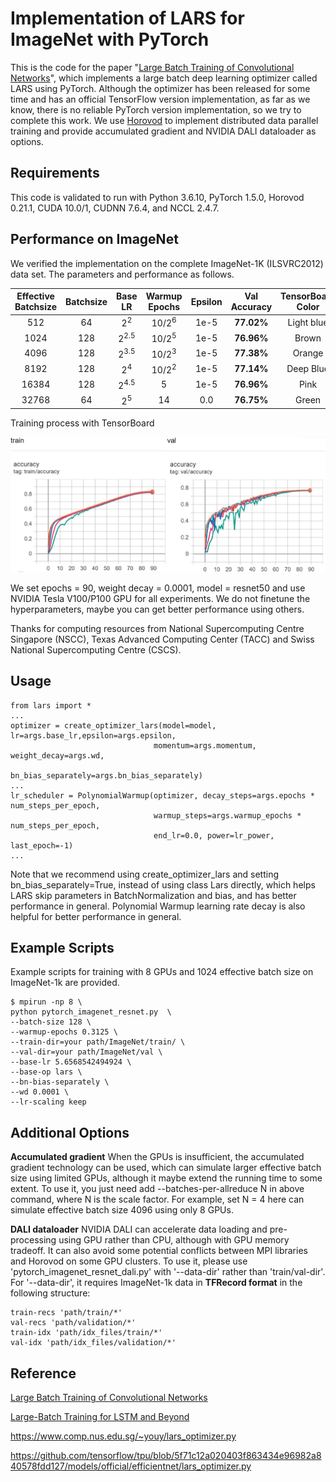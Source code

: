 # Implementation of LARS for ImageNet with PyTorch

This is the code for the paper "[Large Batch Training of Convolutional Networks](https://arxiv.org/abs/1708.03888)", which implements a large batch deep learning optimizer called LARS using PyTorch. Although the optimizer has been released for some time and has an official TensorFlow version implementation, as far as we know, there is no reliable PyTorch version implementation, so we try to complete this work. We use [Horovod](https://github.com/horovod/horovod) to implement distributed data parallel training and provide accumulated gradient and NVIDIA DALI dataloader as options.

## Requirements

This code is validated to run with Python 3.6.10, PyTorch 1.5.0, Horovod 0.21.1, CUDA 10.0/1, CUDNN 7.6.4, and NCCL 2.4.7.

## Performance on ImageNet

We verified the implementation on the complete ImageNet-1K (ILSVRC2012) data set. The parameters and performance as follows.

| Effective Batchsize | Batchsize |     Base LR     |  Warmup Epochs   | Epsilon | Val Accuracy | TensorBoard Color |
| :-----------------: | :-------: | :-------------: | :--------------: | :-----: | :----------: | :---------------: |
|         512         |    64     |  2<sup>2</sup>  | 10/2<sup>6</sup> |  1e-5   |  **77.02%**  |    Light blue     |
|        1024         |    128    | 2<sup>2.5</sup> | 10/2<sup>5</sup> |  1e-5   |  **76.96%**  |       Brown       |
|        4096         |    128    | 2<sup>3.5</sup> | 10/2<sup>3</sup> |  1e-5   |  **77.38%**  |      Orange       |
|        8192         |    128    |  2<sup>4</sup>  | 10/2<sup>2</sup> |  1e-5   |  **77.14%**  |     Deep Blue     |
|        16384        |    128    | 2<sup>4.5</sup> |        5         |  1e-5   |  **76.96%**  |       Pink        |
|        32768        |    64     |  2<sup>5</sup>  |        14        |   0.0   |  **76.75%**  |       Green       |

Training process with TensorBoard

![Training process with TensorBoard](Training-process-with-TensorBoard.jpg)

We set epochs = 90, weight decay = 0.0001, model = resnet50 and use NVIDIA Tesla V100/P100 GPU for all experiments. We do not finetune the hyperparameters, maybe you can get better performance using others.

Thanks for computing resources from National Supercomputing Centre Singapore (NSCC), Texas Advanced Computing Center (TACC) and Swiss National Supercomputing Centre (CSCS).

## Usage

```
from lars import *
...
optimizer = create_optimizer_lars(model=model, lr=args.base_lr,epsilon=args.epsilon,
                                momentum=args.momentum, weight_decay=args.wd,
                                bn_bias_separately=args.bn_bias_separately)
...
lr_scheduler = PolynomialWarmup(optimizer, decay_steps=args.epochs * num_steps_per_epoch,
                                warmup_steps=args.warmup_epochs * num_steps_per_epoch,
                                end_lr=0.0, power=lr_power, last_epoch=-1)
...
```

Note that we recommend using create_optimizer_lars and setting bn_bias_separately=True, instead of using class Lars directly, which helps LARS skip parameters in BatchNormalization and bias, and has better performance in general. Polynomial Warmup learning rate decay is also helpful for better performance in general.

## Example Scripts

Example scripts for training with 8 GPUs and 1024 effective batch size on ImageNet-1k are provided.

```
$ mpirun -np 8 \
python pytorch_imagenet_resnet.py  \
--batch-size 128 \
--warmup-epochs 0.3125 \
--train-dir=your path/ImageNet/train/ \
--val-dir=your path/ImageNet/val \
--base-lr 5.6568542494924 \
--base-op lars \
--bn-bias-separately \
--wd 0.0001 \
--lr-scaling keep
```

## Additional Options

**Accumulated gradient**  When the GPUs is insufficient, the accumulated gradient technology can be used, which can simulate larger effective batch size using limited GPUs, although it maybe extend the running time to some extent. To use it, you just need add --batches-per-allreduce N in above command, where N is the scale factor. For example, set N = 4 here can simulate effective batch size 4096 using only  8 GPUs. 

**DALI dataloader** NVIDIA DALI can accelerate data loading and pre-processing using GPU rather than CPU, although with GPU memory tradeoff. It can also avoid some potential conflicts between MPI libraries and Horovod on some GPU clusters. To use it, please use 'pytorch_imagenet_resnet_dali.py' with '--data-dir' rather than 'train/val-dir'. For '--data-dir', it requires ImageNet-1k data in **TFRecord format** in the following structure:

```
train-recs 'path/train/*' 
val-recs 'path/validation/*' 
train-idx 'path/idx_files/train/*' 
val-idx 'path/idx_files/validation/*' 
```

## 

## Reference

[Large Batch Training of Convolutional Networks](https://arxiv.org/abs/1708.03888)

[Large-Batch Training for LSTM and Beyond](https://arxiv.org/abs/1901.08256)

https://www.comp.nus.edu.sg/~youy/lars_optimizer.py

https://github.com/tensorflow/tpu/blob/5f71c12a020403f863434e96982a840578fdd127/models/official/efficientnet/lars_optimizer.py
